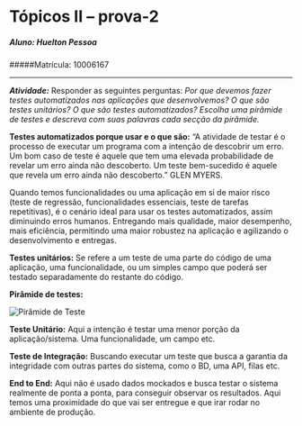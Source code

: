 # Tópicos II – prova-2

##### Aluno: Huelton Pessoa
#####Matrícula: 10006167


------------


***Atividade:***
Responder as seguintes perguntas:
*Por que devemos fazer testes automatizados nas aplicações que desenvolvemos?
O que são testes unitários?
O que são testes automatizados?
Escolha uma pirâmide de testes e descreva com suas palavras cada secção da pirâmide.*

**Testes automatizados porque usar e o que são:**
“A atividade de testar é o processo de executar um programa com a intenção de descobrir um erro. Um bom caso de teste é aquele que tem uma elevada probabilidade de revelar um erro ainda não descoberto. Um teste bem-sucedido é aquele que revela um erro ainda não descoberto.” GLEN MYERS.

Quando temos funcionalidades ou uma aplicação em si de maior risco (teste de regressão, funcionalidades essenciais, teste de tarefas repetitivas), é o cenário ideal para usar os testes automatizados, assim diminuindo erros humanos. Entregando mais qualidade, maior desempenho, mais eficiência, permitindo uma maior robustez na aplicação e agilizando o desenvolvimento e entregas.

**Testes unitários:**
Se refere a um teste de uma parte do código de uma aplicação, uma funcionalidade, ou um simples campo que poderá ser testado separadamente do restante do código.

**Pirâmide de testes:**

![Pirâmide de Teste](https://www.eximia.co/wp-content/uploads/sites/2/2020/05/Test-Pyramid-Eximia-1024x765.png)

**Teste Unitário:**
Aqui a intenção é testar uma menor porção da aplicação/sistema. Uma funcionalidade, um campo etc.

**Teste de Integração:**
Buscando executar um teste que busca a garantia da integridade com outras partes do sistema, como o BD, uma API, filas etc.

**End to End:**
Aqui não é usado dados mockados e busca testar o sistema realmente de ponta a ponta, para conseguir observar os resultados. Aqui temos uma proximidade do que vai ser entregue e que irar rodar no ambiente de produção.